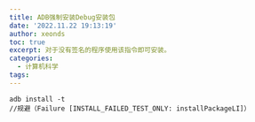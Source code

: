 ```yaml
---
title: ADB强制安装Debug安装包
date: '2022.11.22 19:13:19'
author: xeonds
toc: true
excerpt: 对于没有签名的程序使用该指令即可安装。
categories:
  - 计算机科学
tags:
---
```


```shell
adb install -t 
//规避（Failure [INSTALL_FAILED_TEST_ONLY: installPackageLI]）
```
